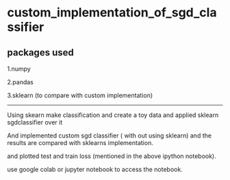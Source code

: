 # custom_implementation_of_sgd_classifier

## packages used 

1.numpy

2.pandas

3.sklearn (to compare with custom implementation)

--------------------------------------------------------------------------------------------------------------------------
Using skearn make classification and create a toy data and applied sklearn sgdclassifier over it 

And implemented custom sgd classifier ( with out using sklearn) and the results are compared with sklearns implementation.

and plotted test and train loss (mentioned in the above ipython notebook).

use google colab or jupyter notebook to access the notebook.
